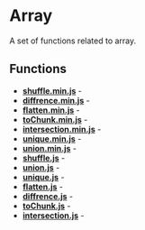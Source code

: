 # Array

A set of functions related to array.

## Functions

* [**shuffle.min.js**](./shuffle.min.md) - 
* [**diffrence.min.js**](./diffrence.min.md) - 
* [**flatten.min.js**](./flatten.min.md) - 
* [**toChunk.min.js**](./toChunk.min.md) - 
* [**intersection.min.js**](./intersection.min.md) - 
* [**unique.min.js**](./unique.min.md) - 
* [**union.min.js**](./union.min.md) - 
* [**shuffle.js**](./shuffle.md) - 
* [**union.js**](./union.md) - 
* [**unique.js**](./unique.md) - 
* [**flatten.js**](./flatten.md) - 
* [**diffrence.js**](./diffrence.md) - 
* [**toChunk.js**](./toChunk.md) - 
* [**intersection.js**](./intersection.md) - 
